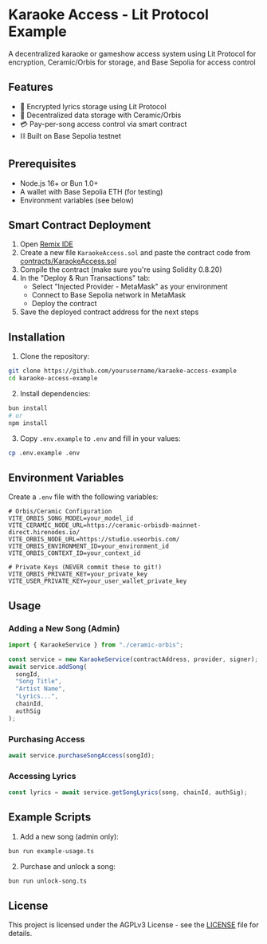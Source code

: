 # Karaoke Access - Lit Protocol Example

A decentralized karaoke or gameshow access system using Lit Protocol for encryption, Ceramic/Orbis for storage, and Base Sepolia for access control

## Features

- 🔐 Encrypted lyrics storage using Lit Protocol
- 📝 Decentralized data storage with Ceramic/Orbis
- 💳 Pay-per-song access control via smart contract
- ⛓️ Built on Base Sepolia testnet

## Prerequisites

- Node.js 16+ or Bun 1.0+
- A wallet with Base Sepolia ETH (for testing)
- Environment variables (see below)

## Smart Contract Deployment

1. Open [Remix IDE](https://remix.ethereum.org)
2. Create a new file `KaraokeAccess.sol` and paste the contract code from [contracts/KaraokeAccess.sol](./contracts/KaraokeAccess.sol)
3. Compile the contract (make sure you're using Solidity 0.8.20)
4. In the "Deploy & Run Transactions" tab:
   - Select "Injected Provider - MetaMask" as your environment
   - Connect to Base Sepolia network in MetaMask
   - Deploy the contract
5. Save the deployed contract address for the next steps

## Installation

1. Clone the repository:

```bash
git clone https://github.com/yourusername/karaoke-access-example
cd karaoke-access-example
```

2. Install dependencies:

```bash
bun install
# or
npm install
```

3. Copy `.env.example` to `.env` and fill in your values:

```bash
cp .env.example .env
```

## Environment Variables

Create a `.env` file with the following variables:

```env
# Orbis/Ceramic Configuration
VITE_ORBIS_SONG_MODEL=your_model_id
VITE_CERAMIC_NODE_URL=https://ceramic-orbisdb-mainnet-direct.hirenodes.io/
VITE_ORBIS_NODE_URL=https://studio.useorbis.com/
VITE_ORBIS_ENVIRONMENT_ID=your_environment_id
VITE_ORBIS_CONTEXT_ID=your_context_id

# Private Keys (NEVER commit these to git!)
VITE_ORBIS_PRIVATE_KEY=your_private_key
VITE_USER_PRIVATE_KEY=your_user_wallet_private_key
```

## Usage

### Adding a New Song (Admin)

```typescript
import { KaraokeService } from "./ceramic-orbis";

const service = new KaraokeService(contractAddress, provider, signer);
await service.addSong(
  songId,
  "Song Title",
  "Artist Name",
  "Lyrics...",
  chainId,
  authSig
);
```

### Purchasing Access

```typescript
await service.purchaseSongAccess(songId);
```

### Accessing Lyrics

```typescript
const lyrics = await service.getSongLyrics(song, chainId, authSig);
```

## Example Scripts

1. Add a new song (admin only):

```bash
bun run example-usage.ts
```

2. Purchase and unlock a song:

```bash
bun run unlock-song.ts
```

## License

This project is licensed under the AGPLv3 License - see the [LICENSE](LICENSE) file for details.